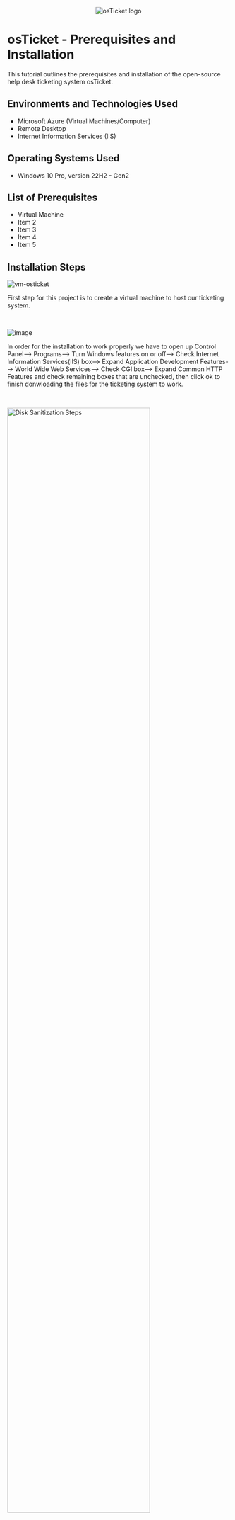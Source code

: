 <p align="center">
<img src="https://i.imgur.com/Clzj7Xs.png" alt="osTicket logo"/>
</p>

<h1>osTicket - Prerequisites and Installation</h1>
This tutorial outlines the prerequisites and installation of the open-source help desk ticketing system osTicket.<br />




<h2>Environments and Technologies Used</h2>

- Microsoft Azure (Virtual Machines/Computer)
- Remote Desktop
- Internet Information Services (IIS)

<h2>Operating Systems Used </h2>

- Windows 10 Pro, version 22H2 - Gen2

<h2>List of Prerequisites</h2>

- Virtual Machine
- Item 2
- Item 3
- Item 4
- Item 5

<h2>Installation Steps</h2>

![vm-osticket](https://github.com/DudeOnPC/osticket-prereqs/assets/167653474/0236f036-3856-4fc1-90c9-4c9eb5b83f54)

</p>
<p>
First step for this project is to create a virtual machine to host our ticketing system.
</p>
<br />

<p>
  
![image](https://github.com/DudeOnPC/osticket-prereqs/assets/167653474/c5b32c7c-57d2-4c65-b273-3d9471895ed2)

</p>
<p>
In order for the installation to work properly we have to open up Control Panel--> Programs--> Turn Windows features on or off--> Check Internet Information Services(IIS) box--> Expand Application Development Features--> World Wide Web Services--> Check CGI box--> Expand Common HTTP Features and check remaining boxes that are unchecked, then click ok to finish donwloading the files for the ticketing system to work.
</p>
<br />

<p>
<img src="https://i.imgur.com/DJmEXEB.png" height="80%" width="80%" alt="Disk Sanitization Steps"/>
</p>
<p>
Lorem ipsum dolor sit amet, consectetur adipiscing elit, sed do eiusmod tempor incididunt ut labore et dolore magna aliqua. Ut enim ad minim veniam, quis nostrud exercitation ullamco laboris nisi ut aliquip ex ea commodo consequat. Duis aute irure dolor in reprehenderit in voluptate velit esse cillum dolore eu fugiat nulla pariatur.
</p>
<br />
